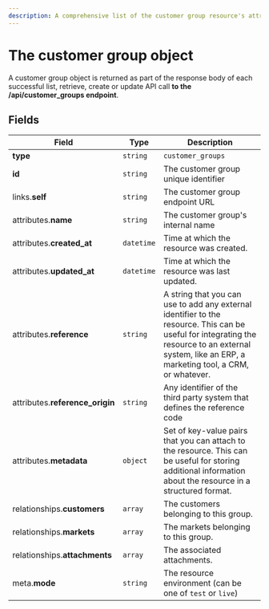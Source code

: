 ```yaml
---
description: A comprehensive list of the customer group resource's attributes and relationships.
---
```


# The customer group object

A customer group object is returned as part of the response body of each successful list, retrieve, create or update API call <b>to the /api/customer_groups endpoint</b>.

## Fields

| Field          | Type     | Description                                  |
| -------------- | -------- | -------------------------------------------- |
| **type**       | `string` | `customer_groups`                        |
| **id**         | `string` | The customer group unique identifier  |
| links.**self** | `string` | The customer group endpoint URL       |
| attributes.**name** | `string` | The customer group's internal name |
| attributes.**created_at** | `datetime` | Time at which the resource was created. |
| attributes.**updated_at** | `datetime` | Time at which the resource was last updated. |
| attributes.**reference** | `string` | A string that you can use to add any external identifier to the resource. This can be useful for integrating the resource to an external system, like an ERP, a marketing tool, a CRM, or whatever. |
| attributes.**reference_origin** | `string` | Any identifier of the third party system that defines the reference code |
| attributes.**metadata** | `object` | Set of key-value pairs that you can attach to the resource. This can be useful for storing additional information about the resource in a structured format. |
| relationships.**customers** | `array` | The customers belonging to this group. |
| relationships.**markets** | `array` | The markets belonging to this group. |
| relationships.**attachments** | `array` | The associated attachments. |
| meta.**mode** | `string` | The resource environment \(can be one of `test` or `live`\) |

